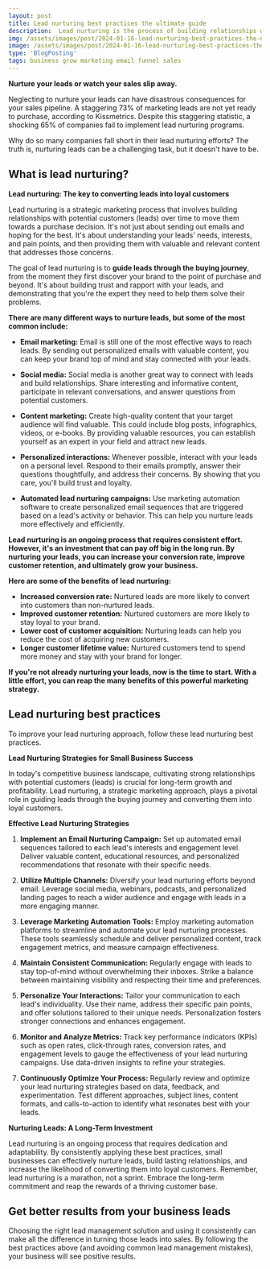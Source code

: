 ```yaml
---
layout: post
title: Lead nurturing best practices the ultimate guide
description:  Lead nurturing is the process of building relationships with potential customers over time, educating them about your products or services, and nurturing them to the point of buying. It is a critical part of any sales strategy.
img: /assets/images/post/2024-01-16-lead-nurturing-best-practices-the-ultimate-guide/lead-nurturing-best-practices-the-ultimate-guide.jpg
image: /assets/images/post/2024-01-16-lead-nurturing-best-practices-the-ultimate-guide/lead-nurturing-best-practices-the-ultimate-guide.jpg
type: 'BlogPosting'
tags: business grow marketing email funnel sales
---
```


**Nurture your leads or watch your sales slip away.**

Neglecting to nurture your leads can have disastrous consequences for your sales pipeline. A staggering 73% of marketing leads are not yet ready to purchase, according to Kissmetrics. Despite this staggering statistic, a shocking 65% of companies fail to implement lead nurturing programs.

Why do so many companies fall short in their lead nurturing efforts? The truth is, nurturing leads can be a challenging task, but it doesn't have to be.

## What is lead nurturing?

**Lead nurturing: The key to converting leads into loyal customers**

Lead nurturing is a strategic marketing process that involves building relationships with potential customers (leads) over time to move them towards a purchase decision. It's not just about sending out emails and hoping for the best. It's about understanding your leads' needs, interests, and pain points, and then providing them with valuable and relevant content that addresses those concerns.

The goal of lead nurturing is to **guide leads through the buying journey**, from the moment they first discover your brand to the point of purchase and beyond. It's about building trust and rapport with your leads, and demonstrating that you're the expert they need to help them solve their problems.

**There are many different ways to nurture leads, but some of the most common include:**

- **Email marketing:** Email is still one of the most effective ways to reach leads. By sending out personalized emails with valuable content, you can keep your brand top of mind and stay connected with your leads.

- **Social media:** Social media is another great way to connect with leads and build relationships. Share interesting and informative content, participate in relevant conversations, and answer questions from potential customers.

- **Content marketing:** Create high-quality content that your target audience will find valuable. This could include blog posts, infographics, videos, or e-books. By providing valuable resources, you can establish yourself as an expert in your field and attract new leads.

- **Personalized interactions:** Whenever possible, interact with your leads on a personal level. Respond to their emails promptly, answer their questions thoughtfully, and address their concerns. By showing that you care, you'll build trust and loyalty.

- **Automated lead nurturing campaigns:** Use marketing automation software to create personalized email sequences that are triggered based on a lead's activity or behavior. This can help you nurture leads more effectively and efficiently.

**Lead nurturing is an ongoing process that requires consistent effort. However, it's an investment that can pay off big in the long run. By nurturing your leads, you can increase your conversion rate, improve customer retention, and ultimately grow your business.**

**Here are some of the benefits of lead nurturing:**

- **Increased conversion rate:** Nurtured leads are more likely to convert into customers than non-nurtured leads.
- **Improved customer retention:** Nurtured customers are more likely to stay loyal to your brand.
- **Lower cost of customer acquisition:** Nurturing leads can help you reduce the cost of acquiring new customers.
- **Longer customer lifetime value:** Nurtured customers tend to spend more money and stay with your brand for longer.

**If you're not already nurturing your leads, now is the time to start. With a little effort, you can reap the many benefits of this powerful marketing strategy.**

## Lead nurturing best practices

To improve your lead nurturing approach, follow these lead nurturing best practices.

**Lead Nurturing Strategies for Small Business Success**

In today's competitive business landscape, cultivating strong relationships with potential customers (leads) is crucial for long-term growth and profitability. Lead nurturing, a strategic marketing approach, plays a pivotal role in guiding leads through the buying journey and converting them into loyal customers.

**Effective Lead Nurturing Strategies**

1. **Implement an Email Nurturing Campaign:** Set up automated email sequences tailored to each lead's interests and engagement level. Deliver valuable content, educational resources, and personalized recommendations that resonate with their specific needs.

2. **Utilize Multiple Channels:** Diversify your lead nurturing efforts beyond email. Leverage social media, webinars, podcasts, and personalized landing pages to reach a wider audience and engage with leads in a more engaging manner.

3. **Leverage Marketing Automation Tools:** Employ marketing automation platforms to streamline and automate your lead nurturing processes. These tools seamlessly schedule and deliver personalized content, track engagement metrics, and measure campaign effectiveness.

4. **Maintain Consistent Communication:** Regularly engage with leads to stay top-of-mind without overwhelming their inboxes. Strike a balance between maintaining visibility and respecting their time and preferences.

5. **Personalize Your Interactions:** Tailor your communication to each lead's individuality. Use their name, address their specific pain points, and offer solutions tailored to their unique needs. Personalization fosters stronger connections and enhances engagement.

6. **Monitor and Analyze Metrics:** Track key performance indicators (KPIs) such as open rates, click-through rates, conversion rates, and engagement levels to gauge the effectiveness of your lead nurturing campaigns. Use data-driven insights to refine your strategies.

7. **Continuously Optimize Your Process:** Regularly review and optimize your lead nurturing strategies based on data, feedback, and experimentation. Test different approaches, subject lines, content formats, and calls-to-action to identify what resonates best with your leads.

**Nurturing Leads: A Long-Term Investment**

Lead nurturing is an ongoing process that requires dedication and adaptability. By consistently applying these best practices, small businesses can effectively nurture leads, build lasting relationships, and increase the likelihood of converting them into loyal customers. Remember, lead nurturing is a marathon, not a sprint. Embrace the long-term commitment and reap the rewards of a thriving customer base.

## Get better results from your business leads

Choosing the right lead management solution and using it consistently can make all the difference in turning those leads into sales. By following the best practices above (and avoiding common lead management mistakes), your business will see positive results.
